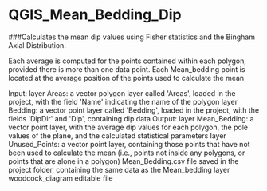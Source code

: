 # QGIS_Mean_Bedding_Dip
###Calculates the mean dip values using Fisher statistics and the Bingham Axial Distribution.

Each average is computed for the points contained within each polygon, provided there is more than one data point.
Each Mean_bedding point is located at the average position of the points used to calculate the mean

Input:
    layer Areas: a vector polygon layer called 'Areas', loaded in the project, with the field 'Name' indicating the name of the polygon
    layer Bedding: a vector point layer called 'Bedding', loaded in the project, with the fields 'DipDir' and 'Dip', containing dip data
Output:
    layer Mean_Bedding: a vector point layer, with the average dip values for each polygon, the pole values of the plane, and the calculated statistical parameters
    layer Unused_Points: a vector point layer, containing those points that have not been used to calculate the mean (i.e., points not inside any polygons, or points that are alone in a polygon)
    Mean_Bedding.csv file saved in the project folder, containing the same data as the Mean_bedding layer
    woodcock_diagram editable file
